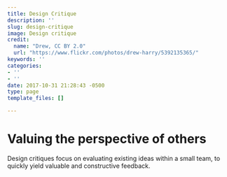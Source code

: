 ```yaml
---
title: Design Critique
description: ''
slug: design-critique
image: Design critique
credit:
  name: "Drew, CC BY 2.0"
  url: "https://www.flickr.com/photos/drew-harry/5392135365/"
keywords: ''
categories:
- ''
- ''
date: 2017-10-31 21:28:43 -0500
type: page
template_files: []

---
```

# Valuing the perspective of others

Design critiques focus on evaluating existing  ideas within a small team, to quickly yield valuable and constructive feedback.
